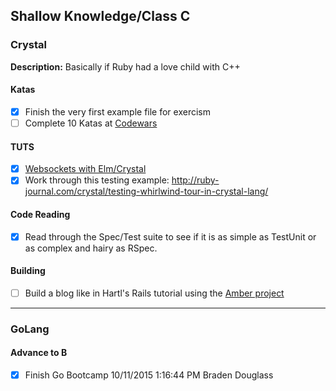 ## Shallow Knowledge/Class C

### Crystal

**Description:**
Basically if Ruby had a love child with C++

#### Katas

- [x] Finish the very first example file for exercism
- [ ] Complete 10 Katas at [Codewars](https://www.codewars.com/users/braidn/completed)

#### TUTS

- [x] [Websockets with Elm/Crystal](https://medium.com/@zenitram.oiram/a-beginners-guide-to-websockets-in-elm-and-crystal-8f510c28eb61#.3f25x82ce)
- [x] Work through this testing example: http://ruby-journal.com/crystal/testing-whirlwind-tour-in-crystal-lang/

#### Code Reading

- [x] Read through the Spec/Test suite to see if it is as simple as TestUnit or as complex and hairy as RSpec.

#### Building

- [ ] Build a blog like in Hartl's Rails tutorial using the [Amber project](http://www.ambercr.io)

***

### GoLang

#### Advance to B

- [x] Finish Go Bootcamp 10/11/2015 1:16:44 PM Braden Douglass
